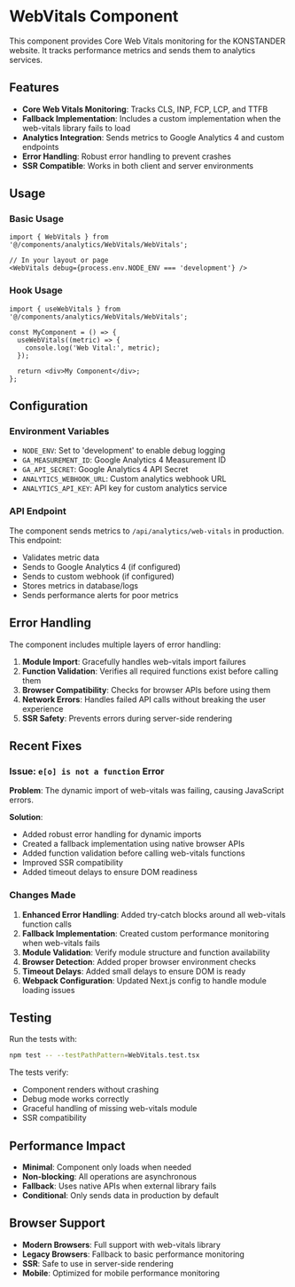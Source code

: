 # WebVitals Component

This component provides Core Web Vitals monitoring for the KONSTANDER website.
It tracks performance metrics and sends them to analytics services.

## Features

- **Core Web Vitals Monitoring**: Tracks CLS, INP, FCP, LCP, and TTFB
- **Fallback Implementation**: Includes a custom implementation when the
  web-vitals library fails to load
- **Analytics Integration**: Sends metrics to Google Analytics 4 and custom
  endpoints
- **Error Handling**: Robust error handling to prevent crashes
- **SSR Compatible**: Works in both client and server environments

## Usage

### Basic Usage

```tsx
import { WebVitals } from '@/components/analytics/WebVitals/WebVitals';

// In your layout or page
<WebVitals debug={process.env.NODE_ENV === 'development'} />
```

### Hook Usage

```tsx
import { useWebVitals } from '@/components/analytics/WebVitals/WebVitals';

const MyComponent = () => {
  useWebVitals((metric) => {
    console.log('Web Vital:', metric);
  });

  return <div>My Component</div>;
};
```

## Configuration

### Environment Variables

- `NODE_ENV`: Set to 'development' to enable debug logging
- `GA_MEASUREMENT_ID`: Google Analytics 4 Measurement ID
- `GA_API_SECRET`: Google Analytics 4 API Secret
- `ANALYTICS_WEBHOOK_URL`: Custom analytics webhook URL
- `ANALYTICS_API_KEY`: API key for custom analytics service

### API Endpoint

The component sends metrics to `/api/analytics/web-vitals` in production.
This endpoint:

- Validates metric data
- Sends to Google Analytics 4 (if configured)
- Sends to custom webhook (if configured)
- Stores metrics in database/logs
- Sends performance alerts for poor metrics

## Error Handling

The component includes multiple layers of error handling:

1. **Module Import**: Gracefully handles web-vitals import failures
2. **Function Validation**: Verifies all required functions exist before
   calling them
3. **Browser Compatibility**: Checks for browser APIs before using them
4. **Network Errors**: Handles failed API calls without breaking the user
   experience
5. **SSR Safety**: Prevents errors during server-side rendering

## Recent Fixes

### Issue: `e[o] is not a function` Error

**Problem**: The dynamic import of web-vitals was failing, causing
JavaScript errors.

**Solution**:

- Added robust error handling for dynamic imports
- Created a fallback implementation using native browser APIs
- Added function validation before calling web-vitals functions
- Improved SSR compatibility
- Added timeout delays to ensure DOM readiness

### Changes Made

1. **Enhanced Error Handling**: Added try-catch blocks around all
   web-vitals function calls
2. **Fallback Implementation**: Created custom performance monitoring
   when web-vitals fails
3. **Module Validation**: Verify module structure and function availability
4. **Browser Detection**: Added proper browser environment checks
5. **Timeout Delays**: Added small delays to ensure DOM is ready
6. **Webpack Configuration**: Updated Next.js config to handle module
   loading issues

## Testing

Run the tests with:

```bash
npm test -- --testPathPattern=WebVitals.test.tsx
```

The tests verify:

- Component renders without crashing
- Debug mode works correctly
- Graceful handling of missing web-vitals module
- SSR compatibility

## Performance Impact

- **Minimal**: Component only loads when needed
- **Non-blocking**: All operations are asynchronous
- **Fallback**: Uses native APIs when external library fails
- **Conditional**: Only sends data in production by default

## Browser Support

- **Modern Browsers**: Full support with web-vitals library
- **Legacy Browsers**: Fallback to basic performance monitoring
- **SSR**: Safe to use in server-side rendering
- **Mobile**: Optimized for mobile performance monitoring
